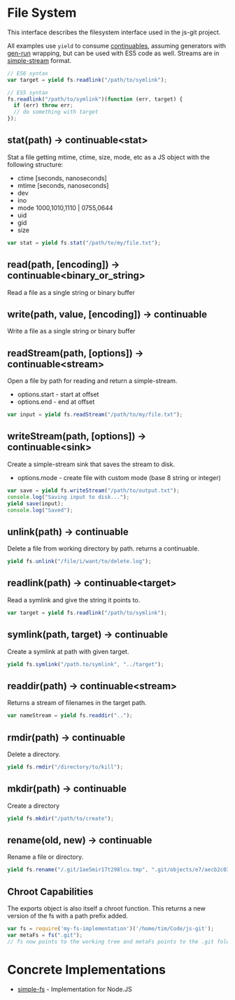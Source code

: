 # File System

This interface describes the filesystem interface used in the js-git project.

All examples use `yield` to consume [continuables][], assuming generators with [gen-run][] wrapping, but can be used with ES5 code as well.  Streams are in [simple-stream][] format.

```js
// ES6 syntax
var target = yield fs.readlink("/path/to/symlink");

// ES5 syntax
fs.readlink("/path/to/symlink")(function (err, target) {
  if (err) throw err;
  // do something with target
});
```

## stat(path) -> continuable&lt;stat>

Stat a file getting mtime, ctime, size, mode, etc as a JS object with the following structure:

  - ctime [seconds, nanoseconds]
  - mtime [seconds, nanoseconds]
  - dev
  - ino
  - mode 1000,1010,1110 | 0755,0644
  - uid
  - gid
  - size

```js
var stat = yield fs.stat("/path/to/my/file.txt");
```

## read(path, [encoding]) -> continuable<binary_or_string>

Read a file as a single string or binary buffer

## write(path, value, [encoding]) -> continuable

Write a file as a single string or binary buffer

## readStream(path, [options]) -> continuable&lt;stream>

Open a file by path for reading and return a simple-stream.

  - options.start - start at offset
  - options.end - end at offset

```js
var input = yield fs.readStream("/path/to/my/file.txt");
```

## writeStream(path, [options]) -> continuable&lt;sink>

Create a simple-stream sink that saves the stream to disk.

  - options.mode - create file with custom mode (base 8 string or integer)

```js
var save = yield fs.writeStream("/path/to/output.txt");
console.log("Saving input to disk...");
yield save(input);
console.log("Saved");
```

## unlink(path) -> continuable

Delete a file from working directory by path.  returns a continuable.

```js
yield fs.unlink("/file/i/want/to/delete.log");
```

## readlink(path) -> continuable&lt;target>

Read a symlink and give the string it points to.

```js
var target = yield fs.readlink("/path/to/symlink");
```

## symlink(path, target) -> continuable

Create a symlink at path with given target.

```js
yield fs.symlink("/path.to/symlink", "../target");
```

## readdir(path) -> continuable&lt;stream>

Returns a stream of filenames in the target path.

```js
var nameStream = yield fs.readdir("..");
```

## rmdir(path) -> continuable

Delete a directory.

```js
yield fs.rmdir("/directory/to/kill");
```

## mkdir(path) -> continuable

Create a directory

```js
yield fs.mkdir("/path/to/create");
```

## rename(old, new) -> continuable

Rename a file or directory.

```js
yield fs.rename("/.git/1ae5mir17t298lcu.tmp", ".git/objects/e7/aecb2c038b16c2ef544b1413d41cbe40aa514d");
```

## Chroot Capabilities

The exports object is also itself a chroot function.  This returns a new version of the fs with a path prefix added.

```js
var fs = require('my-fs-implementation')('/home/tim/Code/js-git');
var metaFs = fs(".git");
// fs now points to the working tree and metaFs points to the .git folder inside it.
```

# Concrete Implementations

 - [simple-fs](https://github.com/creationix/simple-fs) - Implementation for Node.JS

[gen-run]: https://github.com/creationix/gen-run
[continuables]: https://github.com/creationix/js-git/blob/master/specs/continuable.md
[simple-stream]: https://github.com/creationix/js-git/blob/master/specs/simple-stream.md
